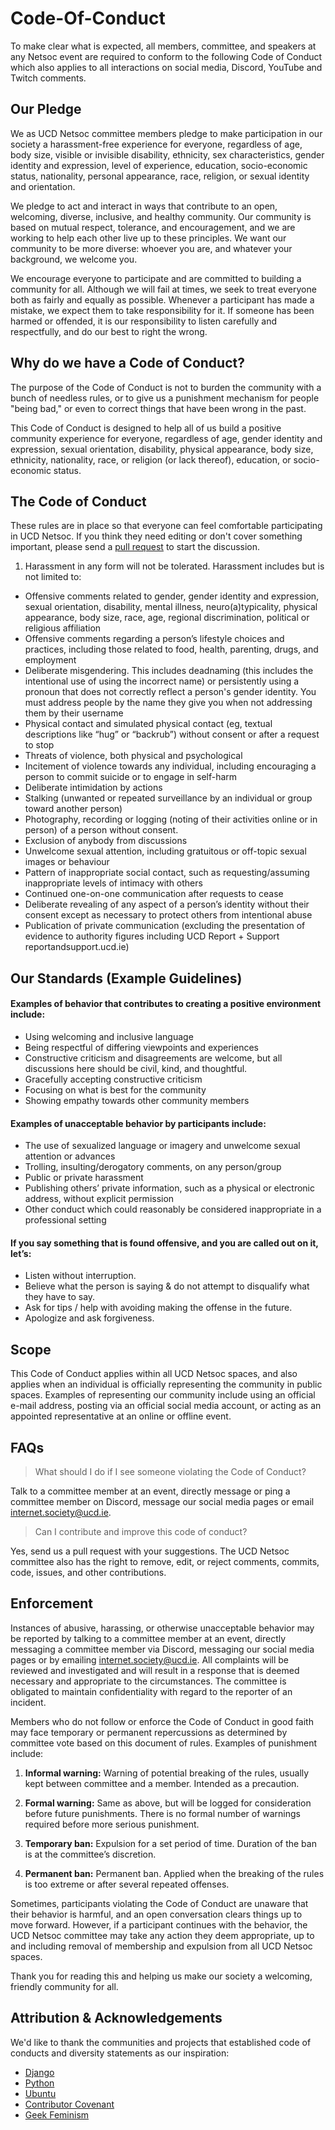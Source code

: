 
# Code-Of-Conduct
To make clear what is expected, all members, committee, and speakers at any Netsoc event are required to conform to the following Code of Conduct which also applies to all interactions on social media, Discord, YouTube and Twitch comments.
 
## Our Pledge
We as UCD Netsoc committee members pledge to make participation in our
society a harassment-free experience for everyone, regardless of age, body
size, visible or invisible disability, ethnicity, sex characteristics, gender
identity and expression, level of experience, education, socio-economic status,
nationality, personal appearance, race, religion, or sexual identity
and orientation.
 
We pledge to act and interact in ways that contribute to an open, welcoming,
diverse, inclusive, and healthy community. Our community is based on mutual respect, tolerance, and encouragement, and we are working to help each other live up to these principles. We want our community to be more diverse: whoever you are, and whatever your background, we welcome you.
 
We encourage everyone to participate and are committed to building a community for all. Although we will fail at times, we seek to treat everyone both as fairly and equally as possible. Whenever a participant has made a mistake, we expect them to take responsibility for it. If someone has been harmed or offended, it is our responsibility to listen carefully and respectfully, and do our best to right the wrong.
 

## Why do we have a Code of Conduct?

The purpose of the Code of Conduct is not to burden the community with a bunch of needless rules, or to give us a punishment mechanism for people "being bad," or even to correct things that have been wrong in the past. 

This Code of Conduct is designed to help all of us build a positive community experience for everyone, regardless of age, gender identity and expression, sexual orientation, disability, physical appearance, body size, ethnicity, nationality, race, or religion (or lack thereof), education, or socio-economic status.

## The Code of Conduct
These rules are in place so that everyone can feel comfortable participating in UCD Netsoc. If you think they need editing or don't cover something important, please send a [pull request](https://docs.github.com/en/github/collaborating-with-issues-and-pull-requests/about-pull-requests) to start the discussion.

1. Harassment in any form will not be tolerated. Harassment includes but is not limited to:

* Offensive comments related to gender, gender identity and expression, sexual orientation, disability, mental illness, neuro(a)typicality, physical appearance, body size, race, age, regional discrimination, political or religious affiliation
* Offensive comments regarding a person’s lifestyle choices and practices, including those related to food, health, parenting, drugs, and employment
* Deliberate misgendering. This includes deadnaming (this includes the intentional use of using the incorrect name) or persistently using a pronoun that does not correctly reflect a person's gender identity. You must address people by the name they give you when not addressing them by their username
* Physical contact and simulated physical contact (eg, textual descriptions like “hug” or “backrub”) without consent or after a request to stop
* Threats of violence, both physical and psychological
* Incitement of violence towards any individual, including encouraging a person to commit suicide or to engage in self-harm
* Deliberate intimidation by actions
* Stalking (unwanted or repeated surveillance by an individual or group toward another person) 
* Photography, recording or logging (noting of their activities online or in person) of a person without consent. 
* Exclusion of anybody from discussions
* Unwelcome sexual attention, including gratuitous or off-topic sexual images or behaviour
* Pattern of inappropriate social contact, such as requesting/assuming inappropriate levels of intimacy with others
* Continued one-on-one communication after requests to cease
* Deliberate revealing of any aspect of a person’s identity without their consent except as necessary to protect others from intentional abuse
* Publication of private communication (excluding the presentation of evidence to authority figures including UCD Report + Support reportandsupport.ucd.ie)
  
  
## Our Standards (Example Guidelines)
#### Examples of behavior that contributes to creating a positive environment include:
* Using welcoming and inclusive language
* Being respectful of differing viewpoints and experiences
* Constructive criticism and disagreements are welcome, but all discussions here should be civil, kind, and thoughtful.
* Gracefully accepting constructive criticism
* Focusing on what is best for the community
* Showing empathy towards other community members
  
#### Examples of unacceptable behavior by participants include:
* The use of sexualized language or imagery and unwelcome sexual attention or advances
* Trolling, insulting/derogatory comments, on any person/group
* Public or private harassment
* Publishing others’ private information, such as a physical or electronic address, without explicit permission
* Other conduct which could reasonably be considered inappropriate in a professional setting

#### If you say something that is found offensive, and you are called out on it, let’s:
* Listen without interruption.
* Believe what the person is saying & do not attempt to disqualify what they have to say.
* Ask for tips / help with avoiding making the offense in the future.
* Apologize and ask forgiveness.

## Scope
This Code of Conduct applies within all UCD Netsoc spaces, and also applies when
an individual is officially representing the community in public spaces.
Examples of representing our community include using an official e-mail address,
posting via an official social media account, or acting as an appointed
representative at an online or offline event.
 
## FAQs
> What should I do if I see someone violating the Code of Conduct?

Talk to a committee member at an event, directly message or ping a committee member on Discord, message our social media pages or email internet.society@ucd.ie.

> Can I contribute and improve this code of conduct?

Yes, send us a pull request with your suggestions. The UCD Netsoc committee also has the right to remove, edit, or reject comments, commits, code, issues, and other contributions. 

## Enforcement

Instances of abusive, harassing, or otherwise unacceptable behavior may be reported by talking to a committee member at an event, directly messaging a committee member via  Discord, messaging our social media pages or by emailing internet.society@ucd.ie. All complaints will be reviewed and investigated and will result in a response that is deemed necessary and appropriate to the circumstances. The committee is obligated to maintain confidentiality with regard to the reporter of an incident.

Members who do not follow or enforce the Code of Conduct in good faith may face temporary or permanent repercussions as determined by committee vote based on this document of rules. Examples of punishment include:

1. **Informal warning:** Warning of potential breaking of the rules, usually kept between committee and a member. Intended as a precaution.

2. **Formal warning:** Same as above, but will be logged for consideration before future punishments. There is no formal number of warnings required before more serious punishment. 

3. **Temporary ban:** Expulsion for a set period of time. Duration of the ban is at the committee’s discretion.

4. **Permanent ban:** Permanent ban. Applied when the breaking of the rules is too extreme or after several repeated offenses.

Sometimes, participants violating the Code of Conduct are unaware that their behavior is harmful, and an open conversation clears things up to move forward. However, if a participant continues with the behavior, the UCD Netsoc committee may take any action they deem appropriate, up to and including removal of membership and expulsion from all UCD Netsoc spaces.

Thank you for reading this and helping us make our society a welcoming, friendly community for all.

## Attribution & Acknowledgements
We'd like to thank the communities and projects that established code of conducts and diversity statements as our inspiration:
* [Django](https://www.djangoproject.com/conduct/reporting/)
* [Python](https://www.python.org/community/diversity/)
* [Ubuntu](https://ubuntu.com/community/code-of-conduct)
* [Contributor Covenant](https://www.contributor-covenant.org/)
* [Geek Feminism](https://geekfeminismdotorg.wordpress.com/about/code-of-conduct/)

